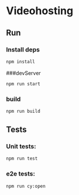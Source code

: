 # Videohosting

## Run

### Install deps

```sh
npm install
```

###devServer

```sh
npm run start
```

### build

```sh
npm run build
```

## Tests

### Unit tests:

```sh
npm run test
```

### e2e tests:

```sh
npm run cy:open
```
